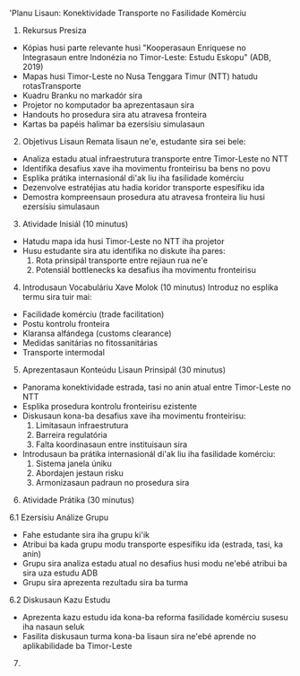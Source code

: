'Planu Lisaun: Konektividade Transporte no Fasilidade Komérciu

1. Rekursus Presiza
- Kópias husi parte relevante husi "Kooperasaun Enriquese no Integrasaun entre Indonézia no Timor-Leste: Estudu Eskopu" (ADB, 2019)
- Mapas husi Timor-Leste no Nusa Tenggara Timur (NTT) hatudu rotasTransporte
- Kuadru Branku no markadór sira
- Projetor no komputador ba aprezentasaun sira  
- Handouts ho prosedura sira atu atravesa fronteira
- Kartas ba papéis halimar ba ezersísiu simulasaun

2. Objetivus Lisaun
Remata lisaun ne'e, estudante sira sei bele: 
- Analiza estadu atual infraestrutura transporte entre Timor-Leste no NTT
- Identifika desafius xave iha movimentu fronteirisu ba bens no povu
- Esplika prátika internasionál di'ak liu iha fasilidade komérciu
- Dezenvolve estratéjias atu hadia koridor transporte espesífiku ida 
- Demostra kompreensaun prosedura atu atravesa fronteira liu husi ezersísiu simulasaun

3. Atividade Inisiál (10 minutus)  
- Hatudu mapa ida husi Timor-Leste no NTT iha projetor
- Husu estudante sira atu identifika no diskute iha pares:
  1. Rota prinsipál transporte entre rejiaun rua ne'e
  2. Potensiál bottlenecks ka desafius iha movimentu fronteirisu

4. Introdusaun Vocabuláriu Xave Molok (10 minutus)
Introduz no esplika termu sira tuir mai: 
- Facilidade komérciu (trade facilitation)
- Postu kontrolu fronteira
- Klaransa alfándega (customs clearance)
- Medidas sanitárias no fitossanitárias 
- Transporte intermodal

5. Aprezentasaun Konteúdu Lisaun Prinsipál (30 minutus)
- Panorama konektividade estrada, tasi no anin atual entre Timor-Leste no NTT 
- Esplika prosedura kontrolu fronteirisu ezistente
- Diskusaun kona-ba desafius xave iha movimentu fronteirisu:
  1. Limitasaun infraestrutura
  2. Barreira regulatória
  3. Falta koordinasaun entre instituisaun sira
- Introdusaun ba prátika internasionál di'ak liu iha fasilidade komérciu:
  1. Sistema janela úniku 
  2. Abordajen jestaun risku
  3. Armonizasaun padraun no prosedura sira

6. Atividade Prátika (30 minutus)

6.1 Ezersísiu Análize Grupu
- Fahe estudante sira iha grupu ki'ik
- Atribui ba kada grupu modu transporte espesífiku ida (estrada, tasi, ka anin)
- Grupu sira analiza estadu atual no desafius husi modu ne'ebé atribui ba sira uza estudu ADB
- Grupu sira aprezenta rezultadu sira ba turma

6.2 Diskusaun Kazu Estudu
- Aprezenta kazu estudu ida kona-ba reforma fasilidade komérciu susesu iha nasaun seluk
- Fasilita diskusaun turma kona-ba lisaun sira ne'ebé aprende no aplikabilidade ba Timor-Leste

7.